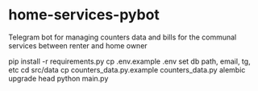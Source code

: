 # home-services-pybot
Telegram bot for managing counters data and bills for the communal services between renter and home owner


  pip install -r requirements.py
  cp .env.example .env
  set db path, email, tg, etc
  cd src/data
  cp counters_data.py.example counters_data.py 
  alembic upgrade head
  python main.py
